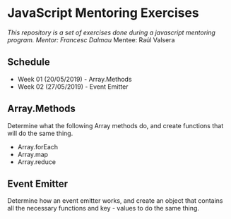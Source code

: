# JavaScript Mentoring Exercises

_This repository is a set of exercises done during a javascript mentoring program.
Mentor: Francesc Dalmau_
Mentee: Raúl Valsera

## Schedule

-   Week 01 (20/05/2019) - Array.Methods
-   Week 02 (27/05/2019) - Event Emitter

## Array.Methods

Determine what the following Array methods do, and create functions that will do the same thing.

-   Array.forEach
-   Array.map
-   Array.reduce

## Event Emitter

Determine how an event emitter works, and create an object that contains all the necessary functions and key - values to do the same thing.
